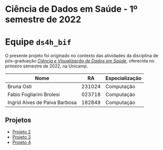 # Ciência de Dados em Saúde - 1º semestre de 2022

# Equipe `ds4h_bif`

O presente projeto foi originado no contexto das atividades da disciplina de pós-graduação [*Ciência e Visualização de Dados em Saúde*](https://ds4h.org), oferecida no primeiro semestre de 2022, na Unicamp.

| Nome                          | RA     | Especialização |
| ----------------------------- | ------ | -------------- |
| Bruna Osti                    | 231024 | Computação     |
| Fabio Fogliarini Brolesi      | 023718 | Computação     |
| Ingrid Alves de Paiva Barbosa | 182849 | Computação     |

## Projetos

* [Projeto 2](/p2/)
* [Projeto 3](/p3/)
* [Projeto 4](/p4/)